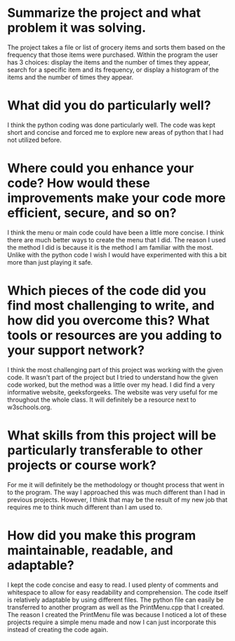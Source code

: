 # Summarize the project and what problem it was solving.
The project takes a file or list of grocery items and sorts them based on the frequency that those items were purchased. Within the program the user has 3 choices: display the items and the number of times they appear, search for a specific item and its frequency, or display a histogram of the items and the number of times they appear.

# What did you do particularly well?
I think the python coding was done particularly well. The code was kept short and concise and forced me to explore new areas of python that I had not utilized before.

# Where could you enhance your code? How would these improvements make your code more efficient, secure, and so on?
I think the menu or main code could have been a little more concise. I think there are much better ways to create the menu that I did. The reason I used the method I did is because it is the method I am familiar with the most. Unlike with the python code I wish I would have experimented with this a bit more than just playing it safe.

# Which pieces of the code did you find most challenging to write, and how did you overcome this? What tools or resources are you adding to your support network?
I think the most challenging part of this project was working with the given code. It wasn't part of the project but I tried to understand how the given code worked, but the method was a little over my head. I did find a very informative website, geeksforgeeks. The website was very useful for me throughout the whole class. It will definitely be a resource next to w3schools.org.

# What skills from this project will be particularly transferable to other projects or course work?
For me it will definitely be the methodology or thought process that went in to the program. The way I approached this was much different than I had in previous projects. However, I think that may be the result of my new job that requires me to think much different than I am used to.

# How did you make this program maintainable, readable, and adaptable?
I kept the code concise and easy to read. I used plenty of comments and whitespace to allow for easy readability and comprehension. The code itself is relatively adaptable by using different files. The python file can easily be transferred to another program as well as the PrintMenu.cpp that I created. The reason I created the PrintMenu file was because I noticed a lot of these projects require a simple menu made and now I can just incorporate this instead of creating the code again.
